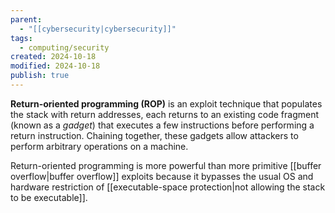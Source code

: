 ```yaml
---
parent:
  - "[[cybersecurity|cybersecurity]]"
tags:
  - computing/security
created: 2024-10-18
modified: 2024-10-18
publish: true
---
```

**Return-oriented programming (ROP)** is an exploit technique that populates the stack with return addresses, each returns to an existing code fragment (known as a _gadget_) that executes a few instructions before performing a return instruction. Chaining together, these gadgets allow attackers to perform arbitrary operations on a machine.

Return-oriented programming is more powerful than more primitive [[buffer overflow|buffer overflow]] exploits because it bypasses the usual OS and hardware restriction of [[executable-space protection|not allowing the stack to be executable]].